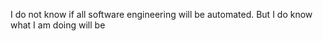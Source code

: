 I do not know if all software engineering will be automated. But I do know what I am doing will be

